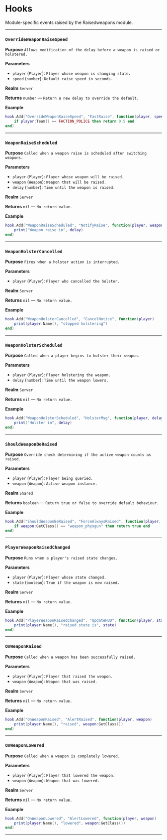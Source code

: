 # Hooks
Module-specific events raised by the Raisedweapons module.

---
### `OverrideWeaponRaiseSpeed`

**Purpose**
`Allows modification of the delay before a weapon is raised or holstered.`

**Parameters**

* `player` (`Player`): `Player whose weapon is changing state.`
* `speed` (`number`): `Default raise speed in seconds.`

**Realm**
`Server`

**Returns**
`number` — `Return a new delay to override the default.`

**Example**

```lua
hook.Add("OverrideWeaponRaiseSpeed", "FastRaise", function(player, speed)
    if player:Team() == FACTION_POLICE then return 0.5 end
end)
```

---

### `WeaponRaiseScheduled`

**Purpose**
`Called when a weapon raise is scheduled after switching weapons.`

**Parameters**

* `player` (`Player`): `Player whose weapon will be raised.`
* `weapon` (`Weapon`): `Weapon that will be raised.`
* `delay` (`number`): `Time until the weapon is raised.`

**Realm**
`Server`

**Returns**
`nil` — `No return value.`

**Example**

```lua
hook.Add("WeaponRaiseScheduled", "NotifyRaise", function(player, weapon, delay)
    print("Weapon raise in", delay)
end)
```

---

### `WeaponHolsterCancelled`

**Purpose**
`Fires when a holster action is interrupted.`

**Parameters**

* `player` (`Player`): `Player who cancelled the holster.`

**Realm**
`Server`

**Returns**
`nil` — `No return value.`

**Example**

```lua
hook.Add("WeaponHolsterCancelled", "CancelNotice", function(player)
    print(player:Name(), "stopped holstering")
end)
```

---

### `WeaponHolsterScheduled`

**Purpose**
`Called when a player begins to holster their weapon.`

**Parameters**

* `player` (`Player`): `Player holstering the weapon.`
* `delay` (`number`): `Time until the weapon lowers.`

**Realm**
`Server`

**Returns**
`nil` — `No return value.`

**Example**

```lua
hook.Add("WeaponHolsterScheduled", "HolsterMsg", function(player, delay)
    print("Holster in", delay)
end)
```

---

### `ShouldWeaponBeRaised`

**Purpose**
`Override check determining if the active weapon counts as raised.`

**Parameters**

* `player` (`Player`): `Player being queried.`
* `weapon` (`Weapon`): `Active weapon instance.`

**Realm**
`Shared`

**Returns**
`boolean` — `Return true or false to override default behaviour.`

**Example**

```lua
hook.Add("ShouldWeaponBeRaised", "ForceAlwaysRaised", function(player, weapon)
    if weapon:GetClass() == "weapon_physgun" then return true end
end)
```

---

### `PlayerWeaponRaisedChanged`

**Purpose**
`Runs when a player's raised state changes.`

**Parameters**

* `player` (`Player`): `Player whose state changed.`
* `state` (`boolean`): `True if the weapon is now raised.`

**Realm**
`Server`

**Returns**
`nil` — `No return value.`

**Example**

```lua
hook.Add("PlayerWeaponRaisedChanged", "UpdateHUD", function(player, state)
    print(player:Name(), "raised state is", state)
end)
```

---

### `OnWeaponRaised`

**Purpose**
`Called when a weapon has been successfully raised.`

**Parameters**

* `player` (`Player`): `Player that raised the weapon.`
* `weapon` (`Weapon`): `Weapon that was raised.`

**Realm**
`Server`

**Returns**
`nil` — `No return value.`

**Example**

```lua
hook.Add("OnWeaponRaised", "AlertRaised", function(player, weapon)
    print(player:Name(), "raised", weapon:GetClass())
end)
```

---

### `OnWeaponLowered`

**Purpose**
`Called when a weapon is completely lowered.`

**Parameters**

* `player` (`Player`): `Player that lowered the weapon.`
* `weapon` (`Weapon`): `Weapon that was lowered.`

**Realm**
`Server`

**Returns**
`nil` — `No return value.`

**Example**

```lua
hook.Add("OnWeaponLowered", "AlertLowered", function(player, weapon)
    print(player:Name(), "lowered", weapon:GetClass())
end)
```
---
